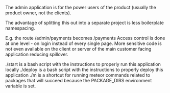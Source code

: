 The admin application is for the power users of the product (usually the product owner, not the clients).

The advantage of splitting this out into a separate project is less boilerplate namespacing.

E.g. the route /admin/payments becomes /payments
Access control is done at one level - on login instead of every single page.
More sensitive code is not even available on the client or server of the main customer facing application reducing spillover.

./start is a bash script with the instructions to properly run this application locally
./deploy is a bash script with the instructions to properly deploy this application
./m is a shortcut for running meteor commands related to packages that will succeed because the PACKAGE_DIRS environment variable is set.